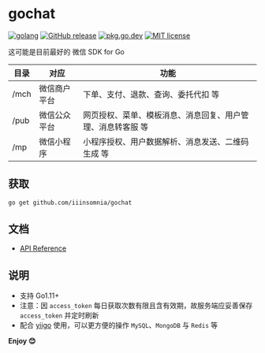# gochat

[![golang](https://img.shields.io/badge/Language-Go-green.svg?style=flat)](https://golang.org)
[![GitHub release](https://img.shields.io/github/release/iiinsomnia/gochat.svg)](https://github.com/iiinsomnia/gochat/releases/latest)
[![pkg.go.dev](https://img.shields.io/badge/dev-reference-007d9c?logo=go&logoColor=white&style=flat)](https://pkg.go.dev/github.com/iiinsomnia/gochat)
[![MIT license](http://img.shields.io/badge/license-MIT-brightgreen.svg)](http://opensource.org/licenses/MIT)

这可能是目前最好的 微信 SDK for Go

| 目录 | 对应         | 功能                                               |
| ---- | ------------ | -------------------------------------------------- |
| /mch | 微信商户平台 | 下单、支付、退款、查询、委托代扣 等 |
| /pub | 微信公众平台 | 网页授权、菜单、模板消息、消息回复、用户管理、消息转客服 等 |
| /mp  | 微信小程序   | 小程序授权、用户数据解析、消息发送、二维码生成 等 |

## 获取

```sh
go get github.com/iiinsomnia/gochat
```

## 文档

- [API Reference](https://pkg.go.dev/github.com/iiinsomnia/gochat)

## 说明

- 支持 Go1.11+
- 注意：因 `access_token` 每日获取次数有限且含有效期，故服务端应妥善保存 `access_token` 并定时刷新
- 配合 [yiigo](https://github.com/iiinsomnia/yiigo) 使用，可以更方便的操作 `MySQL`、`MongoDB` 与 `Redis` 等

**Enjoy 😊**

